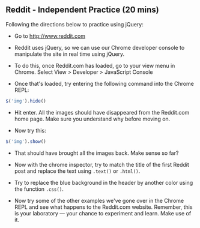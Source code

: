 ## Reddit - Independent Practice (20 mins)

Following the directions below to practice using jQuery:

- Go to http://www.reddit.com

- Reddit uses jQuery, so we can use our Chrome developer console to manipulate the site in real time using jQuery.

- To do this, once Reddit.com has loaded, go to your view menu in Chrome. Select View > Developer > JavaScript Console

- Once that's loaded, try entering the following command into the Chrome REPL:

```javascript
$('img').hide()
```

- Hit enter. All the images should have disappeared from the Reddit.com home page. Make sure you understand why before moving on.

- Now try this:
```js
$('img').show()
```

- That should have brought all the images back. Make sense so far?

- Now with the chrome inspector, try to match the title of the first Reddit post and replace the text using `.text()` or `.html()`.

- Try to replace the blue background in the header by another color using the function `.css()`.

- Now try some of the other examples we've gone over in the Chrome REPL and see what happens to the Reddit.com website. Remember, this is your laboratory — your chance to experiment and learn. Make use of it.
